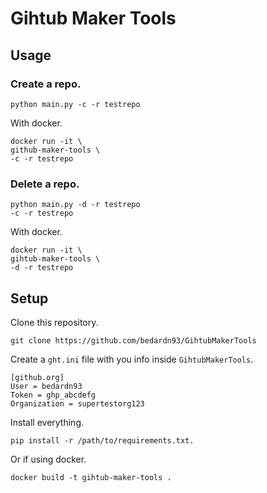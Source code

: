# Gihtub Maker Tools

## Usage

### Create a repo.

```
python main.py -c -r testrepo
```

With docker.

```
docker run -it \
github-maker-tools \
-c -r testrepo
```

### Delete a repo.

```
python main.py -d -r testrepo
-c -r testrepo
```

With docker.

```
docker run -it \
gihtub-maker-tools \
-d -r testrepo
```

## Setup

Clone this repository.

`git clone https://github.com/bedardn93/GihtubMakerTools`

Create a `ght.ini` file with you info inside `GihtubMakerTools`.

```
[github.org]
User = bedardn93
Token = ghp_abcdefg
Organization = supertestorg123
```

Install everything.

```
pip install -r /path/to/requirements.txt.
```

Or if using docker.

```
docker build -t gihtub-maker-tools .
```